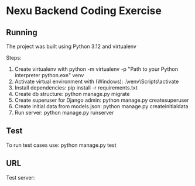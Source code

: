 # Nexu Backend Coding Exercise

## Running

The project was built using Python 3.12 and virtualenv

Steps:
 1. Create virtualenv with python -m virtualenv -p "Path to your Python interpreter python.exe" venv
 2. Activate virtual environment with (Windows): .\venv\Scripts\activate
 3. Install dependencies: pip install -r requirements.txt
 4. Create db structure: python manage.py migrate
 4. Create superuser for Django admin: python manage.py createsuperuser
 5. Create initial data from models.json: python manage.py createinitialdata
 6. Run server: python manage.py runserver
##

## Test
To run test cases use: python manage.py test

## URL
Test server: 


